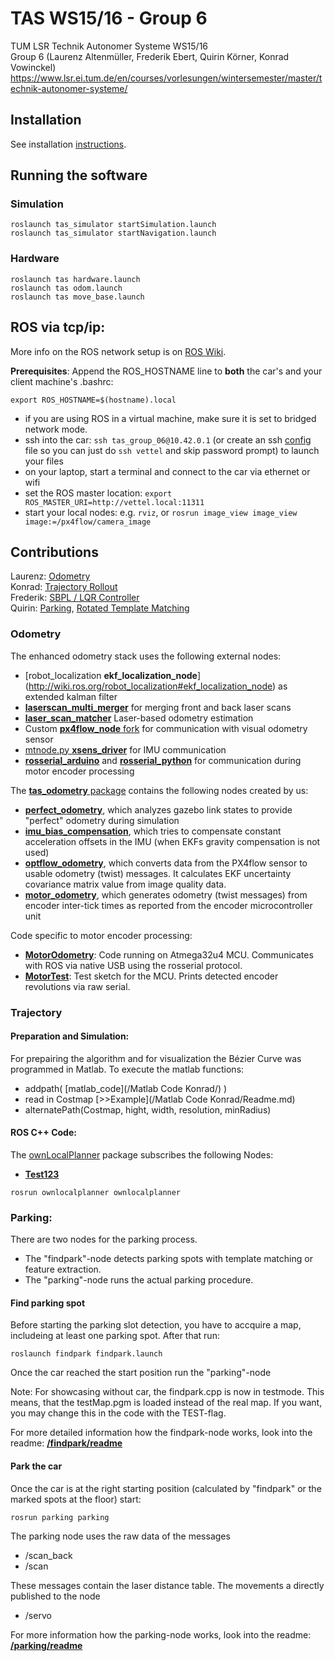 # TAS WS15/16 - Group 6
TUM LSR Technik Autonomer Systeme WS15/16  
Group 6 (Laurenz Altenmüller, Frederik Ebert, Quirin Körner, Konrad Vowinckel)  
https://www.lsr.ei.tum.de/en/courses/vorlesungen/wintersemester/master/technik-autonomer-systeme/

## Installation
See installation [instructions](INSTALL.md).

## Running the software

### Simulation
```
roslaunch tas_simulator startSimulation.launch
roslaunch tas_simulator startNavigation.launch
```

### Hardware
```
roslaunch tas hardware.launch
roslaunch tas odom.launch
roslaunch tas move_base.launch
```

## ROS via tcp/ip:
More info on the ROS network setup is on [ROS Wiki](http://wiki.ros.org/ROS/NetworkSetup).

__Prerequisites__: Append the ROS_HOSTNAME line to __both__ the car's and your client machine's .bashrc:  
```
export ROS_HOSTNAME=$(hostname).local
```

 * if you are using ROS in a virtual machine, make sure it is set to bridged network mode.
 * ssh into the car: `ssh tas_group_06@10.42.0.1` (or create an ssh [config](http://nerderati.com/2011/03/17/simplify-your-life-with-an-ssh-config-file/) file so you can just do `ssh vettel` and skip password prompt) to launch your files
 * on your laptop, start a terminal and connect to the car via ethernet or wifi
 * set the ROS master location: `export ROS_MASTER_URI=http://vettel.local:11311`
 * start your local nodes: e.g. `rviz`, or `rosrun image_view image_view image:=/px4flow/camera_image`
 
## Contributions
Laurenz: [Odometry](#odometry)  
Konrad: [Trajectory Rollout](#trajectory)  
Frederik: [SBPL / LQR Controller](#)  
Quirin: [Parking](#parking), [Rotated Template Matching](#)

### Odometry
The enhanced odometry stack uses the following external nodes:
 * [robot_localization __ekf_localization_node__] (http://wiki.ros.org/robot_localization#ekf_localization_node) as extended kalman filter
 * [__laserscan_multi_merger__](https://github.com/iralabdisco/ira_laser_tools) for merging front and back laser scans
 * [__laser_scan_matcher__](http://wiki.ros.org/laser_scan_matcher) Laser-based odometry estimation
 * Custom [__px4flow_node__ fork](https://github.com/lalten/px-ros-pkg) for communication with visual odometry sensor
 * [mtnode.py __xsens_driver__](http://wiki.ros.org/xsens_driver) for IMU communication
 * [__rosserial_arduino__](http://wiki.ros.org/rosserial_arduino) and [__rosserial_python__](http://wiki.ros.org/rosserial_python) for communication during motor encoder processing

The [__tas_odometry__ package](/tas_odometry/package.xml) contains the following nodes created by us:
 * [__perfect_odometry__](/tas_odometry/src/imu_bias_compensation.cpp), which analyzes gazebo link states to provide "perfect" odometry during simulation
 * [__imu_bias_compensation__](/tas_odometry/src/imu_bias_compensation.cpp), which tries to compensate constant acceleration offsets in the IMU (when EKFs gravity compensation is not used)
 * [__optflow_odometry__](/tas_odometry/src/optflow_odometry.cpp), which converts data from the PX4flow sensor to usable odometry (twist) messages. It calculates EKF uncertainty covariance matrix value from image quality data.
 * [__motor_odometry__](/tas_odometry/src/motor_odometry.cpp), which generates odometry (twist messages) from encoder inter-tick times as reported from the encoder microcontroller unit

Code specific to motor encoder processing:
 * [__MotorOdometry__](/Arduino/MotorOdometry/MotorOdometry.ino): Code running on Atmega32u4 MCU. Communicates with ROS via native USB using the rosserial protocol.
 * [__MotorTest__](/Arduino/MotorTest/MotorTest.ino): Test sketch for the MCU. Prints detected encoder revolutions via raw serial.

### Trajectory
#### Preparation and Simulation:

For prepairing the algorithm and for visualization the Bézier Curve was programmed in Matlab. To execute the matlab functions:
 * addpath( [matlab_code](/Matlab Code Konrad/) )
 * read in Costmap [>>Example](/Matlab Code Konrad/Readme.md)
 * alternatePath(Costmap, hight, width, resolution, minRadius)

#### ROS C++ Code:
The [ownLocalPlanner](/ownlocalplanner/) package subscribes the following Nodes:
 * [__Test123__](http://www.google.de/)

```
rosrun ownlocalplanner ownlocalplanner
```
 


### Parking:
There are two nodes for the parking process. 
 * The "findpark"-node detects parking spots with template matching or feature extraction. 
 * The "parking"-node runs the actual parking procedure.

#### Find parking spot
Before starting the parking slot detection, you have to accquire a map, includeing at least one parking spot. After that run:
```
roslaunch findpark findpark.launch
```
Once the car reached the start position run the "parking"-node

Note: For showcasing without car, the findpark.cpp is now in testmode. This means, that the testMap.pgm is loaded instead of the real map. If you want, you may change this in the code with the TEST-flag. 

For more detailed information how the findpark-node works, look into the readme: [__/findpark/readme__](/findpark/readme)

#### Park the car
Once the car is at the right starting position (calculated by "findpark" or the marked spots at the floor) start:
```
rosrun parking parking
```
The parking node uses the raw data of the messages
* /scan_back
* /scan

These messages contain the laser distance table. 
The movements a directly published to the node
* /servo

For more information how the parking-node works, look into the readme: [__/parking/readme__](/parking/readme)
